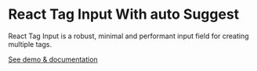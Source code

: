 # React Tag Input With auto Suggest

React Tag Input is a robust, minimal and performant input field for creating multiple tags.

[See demo & documentation](https://pathof.dev/projects/react-tag-input)
